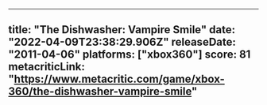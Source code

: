 
---
title: "The Dishwasher: Vampire Smile"
date: "2022-04-09T23:38:29.906Z"
releaseDate: "2011-04-06"
platforms: ["xbox360"]
score: 81
metacriticLink: "https://www.metacritic.com/game/xbox-360/the-dishwasher-vampire-smile"
---
